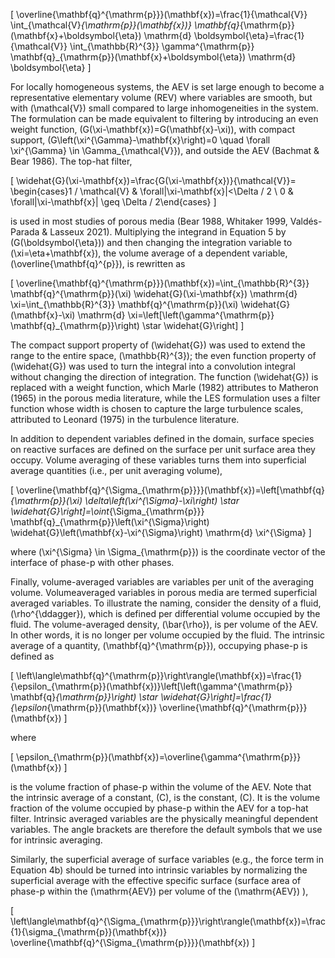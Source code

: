 \[
\overline{\mathbf{q}^{\mathrm{p}}}(\mathbf{x})=\frac{1}{\mathcal{V}} \int_{\mathcal{V}_{\mathrm{p}}(\mathbf{x})} \mathbf{q}_{\mathrm{p}}(\mathbf{x}+\boldsymbol{\eta}) \mathrm{d} \boldsymbol{\eta}=\frac{1}{\mathcal{V}} \int_{\mathbb{R}^{3}} \gamma^{\mathrm{p}} \mathbf{q}_{\mathrm{p}}(\mathbf{x}+\boldsymbol{\eta}) \mathrm{d} \boldsymbol{\eta}
\]

For locally homogeneous systems, the AEV is set large enough to become a representative elementary volume (REV) where variables are smooth, but with \(\mathcal{V}\) small compared to large inhomogeneities in the system. The formulation can be made equivalent to filtering by introducing an even weight function, \(G(\xi-\mathbf{x})=G(\mathbf{x}-\xi)\), with compact support, \(G\left(\xi^{\Gamma}-\mathbf{x}\right)=0 \quad \forall \xi^{\Gamma} \in \Gamma_{\mathcal{V}}\), and outside the AEV (Bachmat \& Bear 1986). The top-hat filter,

\[
\widehat{G}(\xi-\mathbf{x})=\frac{G(\xi-\mathbf{x})}{\mathcal{V}}= \begin{cases}1 / \mathcal{V} & \forall|\xi-\mathbf{x}|<\Delta / 2 \\ 0 & \forall|\xi-\mathbf{x}| \geq \Delta / 2\end{cases}
\]

is used in most studies of porous media (Bear 1988, Whitaker 1999, Valdés-Parada \& Lasseux 2021). Multiplying the integrand in Equation 5 by \(G(\boldsymbol{\eta})\) and then changing the integration variable to \(\xi=\eta+\mathbf{x}\), the volume average of a dependent variable, \(\overline{\mathbf{q}^{p}}\), is rewritten as

\[
\overline{\mathbf{q}^{\mathrm{p}}}(\mathbf{x})=\int_{\mathbb{R}^{3}} \mathbf{q}^{\mathrm{p}}(\xi) \widehat{G}(\xi-\mathbf{x}) \mathrm{d} \xi=\int_{\mathbb{R}^{3}} \mathbf{q}^{\mathrm{p}}(\xi) \widehat{G}(\mathbf{x}-\xi) \mathrm{d} \xi=\left[\left(\gamma^{\mathrm{p}} \mathbf{q}_{\mathrm{p}}\right) \star \widehat{G}\right]
\]

The compact support property of \(\widehat{G}\) was used to extend the range to the entire space, \(\mathbb{R}^{3}\); the even function property of \(\widehat{G}\) was used to turn the integral into a convolution integral without changing the direction of integration. The function \(\widehat{G}\) is replaced with a weight function, which Marle (1982) attributes to Matheron (1965) in the porous media literature, while the LES formulation uses a filter function whose width is chosen to capture the large turbulence scales, attributed to Leonard (1975) in the turbulence literature.

In addition to dependent variables defined in the domain, surface species on reactive surfaces are defined on the surface per unit surface area they occupy. Volume averaging of these variables turns them into superficial average quantities (i.e., per unit averaging volume),

\[
\overline{\mathbf{q}^{\Sigma_{\mathrm{p}}}}(\mathbf{x})=\left[\mathbf{q}_{\mathrm{p}}(\xi) \delta\left(\xi^{\Sigma}-\xi\right) \star \widehat{G}\right]=\oint_{\Sigma_{\mathrm{p}}} \mathbf{q}_{\mathrm{p}}\left(\xi^{\Sigma}\right) \widehat{G}\left(\mathbf{x}-\xi^{\Sigma}\right) \mathrm{d} \xi^{\Sigma}
\]

where \(\xi^{\Sigma} \in \Sigma_{\mathrm{p}}\) is the coordinate vector of the interface of phase-p with other phases.

Finally, volume-averaged variables are variables per unit of the averaging volume. Volumeaveraged variables in porous media are termed superficial averaged variables. To illustrate the naming, consider the density of a fluid, \(\rho^{\ddagger}\), which is defined per differential volume occupied by the fluid. The volume-averaged density, \(\bar{\rho}\), is per volume of the AEV. In other words, it is no longer per volume occupied by the fluid. The intrinsic average of a quantity, \(\mathbf{q}^{\mathrm{p}}\), occupying phase-p is defined as

\[
\left\langle\mathbf{q}^{\mathrm{p}}\right\rangle(\mathbf{x})=\frac{1}{\epsilon_{\mathrm{p}}(\mathbf{x})}\left[\left(\gamma^{\mathrm{p}} \mathbf{q}_{\mathrm{p}}\right) \star \widehat{G}\right]=\frac{1}{\epsilon_{\mathrm{p}}(\mathbf{x})} \overline{\mathbf{q}^{\mathrm{p}}}(\mathbf{x})
\]

where

\[
\epsilon_{\mathrm{p}}(\mathbf{x})=\overline{\gamma^{\mathrm{p}}}(\mathbf{x})
\]

is the volume fraction of phase-p within the volume of the AEV. Note that the intrinsic average of a constant, \(C\), is the constant, \(C\). It is the volume fraction of the volume occupied by phase-p within the AEV for a top-hat filter. Intrinsic averaged variables are the physically meaningful dependent variables. The angle brackets are therefore the default symbols that we use for intrinsic averaging.

Similarly, the superficial average of surface variables (e.g., the force term in Equation 4b) should be turned into intrinsic variables by normalizing the superficial average with the effective specific surface (surface area of phase-p within the \(\mathrm{AEV}\) per volume of the \(\mathrm{AEV}\) ),

\[
\left\langle\mathbf{q}^{\Sigma_{\mathrm{p}}}\right\rangle(\mathbf{x})=\frac{1}{\sigma_{\mathrm{p}}(\mathbf{x})} \overline{\mathbf{q}^{\Sigma_{\mathrm{p}}}}(\mathbf{x})
\]